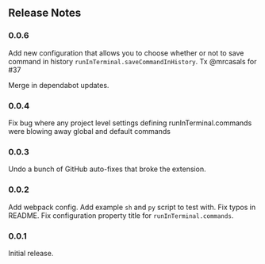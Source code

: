 ## Release Notes

### 0.0.6

Add new configuration that allows you to choose whether or not to save command in history `runInTerminal.saveCommandInHistory`. Tx @mrcasals for #37

Merge in dependabot updates.

### 0.0.4

Fix bug where any project level settings defining runInTerminal.commands were blowing away global and default commands

### 0.0.3

Undo a bunch of GitHub auto-fixes that broke the extension.

### 0.0.2

Add webpack config. Add example `sh` and `py` script to test with. Fix typos in README. Fix configuration property title for `runInTerminal.commands`.

### 0.0.1

Initial release.
